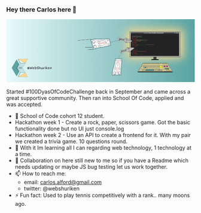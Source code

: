 ### Hey there Carlos here 👋

![My banner image with a computer screen and shurikens](./webshuriken-monitor-banner.png "My banner")

Started #100DyasOfCodeChallenge back in September and came across a great supportive community. Then ran into School Of Code, applied and was accepted.

- 🔭 School of Code cohort 12 student.
- Hackathon week 1 - Create a rock, paper, scissors game. Got the basic functionality done but no UI just console.log
- Hackathon week 2 - Use an API to create a frontend for it. With my pair we created a trivia game. 10 questions round.
- 🌱 With it Im learning all I can regarding web technology, 1 technology at a time.
- 👯 Collaboration on here still new to me so if you have a Readme which needs updating or maybe JS bug testing let us work together.
- 📫 How to reach me:
  - email: carlos.alford@gmail.com
  - twitter: @webshuriken
- ⚡ Fun fact: Used to play tennis competitively with a rank.. many moons ago.

<!--
**CarlosEAM/CarlosEAM** is a ✨ _special_ ✨ repository because its `README.md` (this file) appears on your GitHub profile.

Here are some ideas to get you started:

- 🔭 I’m currently working on ...
- 🌱 I’m currently learning ...
- 👯 I’m looking to collaborate on ...
- 🤔 I’m looking for help with ...
- 💬 Ask me about ...
- 📫 How to reach me: ...
- 😄 Pronouns: ...
- ⚡ Fun fact: ...
-->
